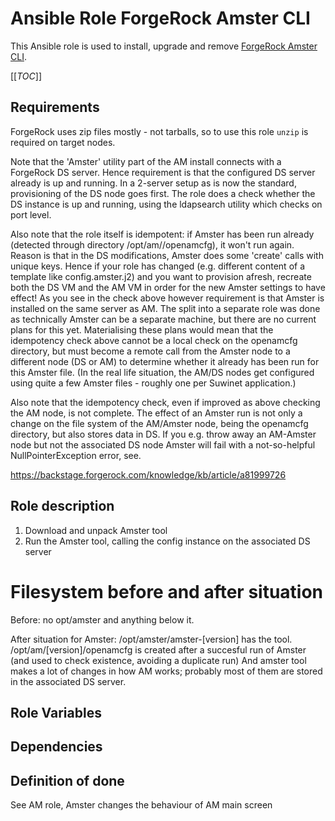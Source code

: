 # Ansible Role ForgeRock Amster CLI

This Ansible role is used to install, upgrade and remove [ForgeRock Amster CLI](https://backstage.forgerock.com/docs/amster/6.5/user-guide/).

[[_TOC_]]

## Requirements

ForgeRock uses zip files mostly - not tarballs, so to use this role `unzip` is required on target nodes.

Note that the 'Amster' utility part of the AM install connects with a ForgeRock DS server.
Hence requirement is that the configured DS server already is up and running. In a 2-server setup as is now the standard, provisioning of the DS node goes first. The role does a check whether the DS instance is up and running, using the ldapsearch utility which checks on port level.

Also note that the role itself is idempotent: if Amster has been run already (detected through directory /opt/am/<version>/openamcfg), it won't run again. Reason is that in the DS modifications, Amster does some 'create' calls with unique keys.
Hence if your role has changed (e.g. different content of a template like config.amster.j2) and you want to provision afresh, recreate both the DS VM and the AM VM in order for the new Amster settings to have effect! As you see in the check above however requirement is that Amster is installed on the same server as AM. The split into a separate role was done as technically Amster can be a separate machine, but there are no current plans
for this yet. Materialising these plans would mean that the idempotency check above cannot be a local check on the openamcfg directory,
but must become a remote call from the Amster node to a different node (DS or AM) to determine whether it already has been run for this Amster file.
(In the real life situation, the AM/DS nodes get configured using quite a few Amster files - roughly one per Suwinet application.)

Also note that the idempotency check, even if improved as above checking the AM node, is not complete.
The effect of an Amster run is not only a change on the file system of the AM/Amster node, being the openamcfg directory, but also stores data in DS.
If you e.g. throw away an AM-Amster node but not the associated DS node Amster will fail with a not-so-helpful NullPointerException error, see.

https://backstage.forgerock.com/knowledge/kb/article/a81999726


## Role description

1. Download and unpack Amster tool
2. Run the Amster tool, calling the config instance on the associated DS server

# Filesystem before and after situation
Before: no opt/amster and anything below it.

After situation for Amster:
/opt/amster/amster-[version] has the tool.
/opt/am/[version]/openamcfg is created after a succesful run of Amster (and used to check existence, avoiding a duplicate run)
And amster tool makes a lot of changes in how AM works; probably most of them are stored in the associated DS server.



## Role Variables


## Dependencies

## Definition of done

See AM role, Amster changes the behaviour of AM main screen




